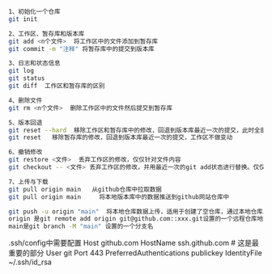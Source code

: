 ```bash
1、初始化一个仓库
git init

2、工作区、暂存库和版本库
git add <n个文件>  将工作区中的文件添加到暂存库
git commit -m "注释" 将暂存库中的提交到版本库

3、日志和状态信息
git log
git status
git diff  工作区和暂存库的区别

4、删除文件
git rm <n个文件>  删除工作区中的文件然后提交到暂存库

5、版本回退
git reset --hard  移除工作区和暂存库中的修改，回退到版本库最近一次的提交，此时全部一致。
git reset   移除暂存库的修改，回退到版本库最近一次的提交，工作区不做变动

6、撤销修改
git restore <文件>  丢弃工作区的修改，仅仅针对文件内容
git checkout -- <文件> 丢弃工作区的修改，并用最近一次的git add状态进行替换。仅仅针对文件内容

7、上传与下载
git pull origin main   从github仓库中拉取数据
git pull origin main     将本地版本库中的数据推送到github网站仓库中

git push -u origin "main"  将本地仓库数据上传，适用于创建了空仓库，通过本地仓库上传数据
origin 是git remote add origin git@github.com::xxx.git设置的一个远程仓库地址的别名
main是git branch -M "main" 设置的一个分支名

```
.ssh/config中需要配置
Host github.com
HostName ssh.github.com  # 这是最重要的部分
User git
Port 443
PreferredAuthentications publickey
IdentityFile ~/.ssh/id_rsa